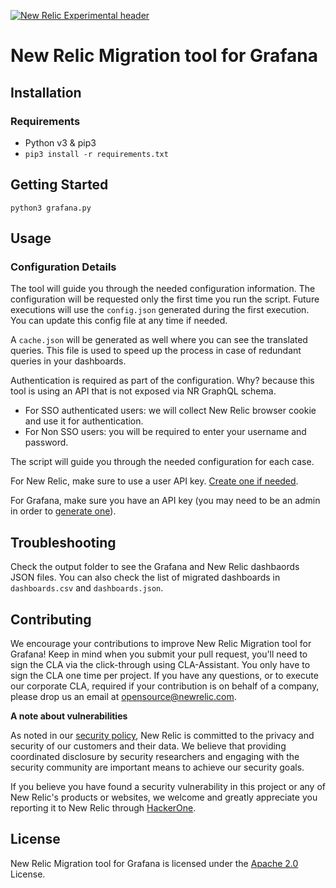 [![New Relic Experimental header](https://github.com/newrelic/opensource-website/raw/master/src/images/categories/Experimental.png)](https://opensource.newrelic.com/oss-category/#new-relic-experimental)

# New Relic Migration tool for Grafana

## Installation

### Requirements

- Python v3 & pip3
- `pip3 install -r requirements.txt`

## Getting Started

`python3 grafana.py`

## Usage

### Configuration Details
The tool will guide you through the needed configuration information.
The configuration will be requested only the first time you run the script. Future executions will use the `config.json` generated during the first execution. You can update this config file at any time if needed.

A `cache.json` will be generated as well where you can see the translated queries. This file is used to speed up the process in case of redundant queries in your dashboards.

Authentication is required as part of the configuration. Why?  because this tool is using an API that is not exposed via NR GraphQL schema.
- For SSO authenticated users: we will collect New Relic browser cookie and use it for authentication.
- For Non SSO users: you will be required to enter your username and password.

The script will guide you through the needed configuration for each case.

For New Relic, make sure to use a user API key. [Create one if needed](https://docs.newrelic.com/docs/apis/get-started/intro-apis/new-relic-api-keys/#user-key-create).

For Grafana, make sure you have an API key (you may need to be an admin in order to [generate one](https://grafana.com/docs/grafana-cloud/cloud-portal/create-api-key/)).

## Troubleshooting

Check the output folder to see the Grafana and New Relic dashbaords JSON files.
You can also check the list of migrated dashboards in `dashboards.csv` and `dashboards.json`.

## Contributing
We encourage your contributions to improve New Relic Migration tool for Grafana! Keep in mind when you submit your pull request, you'll need to sign the CLA via the click-through using CLA-Assistant. You only have to sign the CLA one time per project.
If you have any questions, or to execute our corporate CLA, required if your contribution is on behalf of a company,  please drop us an email at opensource@newrelic.com.

**A note about vulnerabilities**

As noted in our [security policy](../../security/policy), New Relic is committed to the privacy and security of our customers and their data. We believe that providing coordinated disclosure by security researchers and engaging with the security community are important means to achieve our security goals.

If you believe you have found a security vulnerability in this project or any of New Relic's products or websites, we welcome and greatly appreciate you reporting it to New Relic through [HackerOne](https://hackerone.com/newrelic).

## License
New Relic Migration tool for Grafana is licensed under the [Apache 2.0](http://apache.org/licenses/LICENSE-2.0.txt) License.
